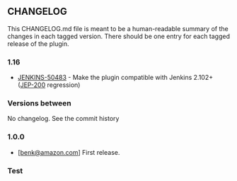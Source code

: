CHANGELOG
---------

This CHANGELOG.md file is meant to be a human-readable summary of the changes in each
tagged version. There should be one entry for each tagged release of the plugin.

### 1.16

* [JENKINS-50483](https://issues.jenkins-ci.org/browse/JENKINS-50483) -
Make the plugin compatible with Jenkins 2.102+ 
([JEP-200](https://jenkins.io/blog/2018/03/15/jep-200-lts/) regression)

### Versions between 

No changelog. See the commit history

### 1.0.0
* [benk@amazon.com] First release.

### Test 
